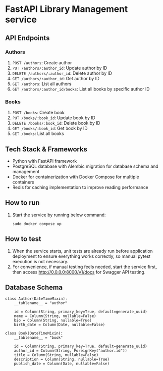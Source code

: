 # FastAPI Library Management service


## API Endpoints

### Authors
1. `POST /authors`: Create author
2. `PUT /authors/:author_id`: Update author by ID
3. `DELETE /authors/:author_id`: Delete author by ID
4. `GET /authors/:author_id`: Get author by ID
5. `GET /authors`: List all authors
6. `GET /authors/:author_id/books`: List all books by specific author ID

### Books
1. `POST /books`: Create book
2. `PUT /books/:book_id`: Update book by ID
3. `DELETE /books/:book_id`: Delete book by ID
4. `GET /books/:book_id`: Get book by ID
5. `GET /books`: List all books


## Tech Stack & Frameworks

- Python with FastAPI framework
- PostgreSQL database with Alembic migration for database schema and management
- Docker for containerization with Docker Compose for multiple containers
- Redis for caching implementation to improve reading performance


## How to run

1.  Start the service by running below command:
    ```
    sudo docker compose up
    ```


## How to test

1. When the service starts, unit tests are already run before application deployment to ensure everything works correctly, so manual pytest execution is not necessary.
2. For convenience, if manual testing feels needed, start the service first, then access http://0.0.0.0:8000/v1/docs for Swagger API testing.


## Database Schema

```
class Author(DateTimeMixin):
    __tablename__ = "author"

    id = Column(String, primary_key=True, default=generate_uuid)
    name = Column(String, nullable=False)
    bio = Column(String, nullable=True)
    birth_date = Column(Date, nullable=False)

class Book(DateTimeMixin):
    __tablename__ = "book"

    id = Column(String, primary_key=True, default=generate_uuid)
    author_id = Column(String, ForeignKey("author.id"))
    title = Column(String, nullable=False)
    description = Column(String, nullable=True)
    publish_date = Column(Date, nullable=False)
```
